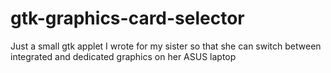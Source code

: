 # gtk-graphics-card-selector
Just a small gtk applet I wrote for my sister so that she can switch between integrated and dedicated graphics on her ASUS laptop
